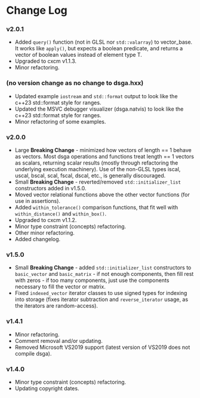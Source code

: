 # Change Log

### v2.0.1
* Added ```query()``` function (not in GLSL nor ```std::valarray```) to vector_base. It works like ```apply()```, but expects a boolean predicate, and returns a vector of boolean values instead of element type T.
* Upgraded to cxcm v1.1.3.
* Minor refactoring.

### (no version change as no change to dsga.hxx)
* Updated example ```iostream``` and ```std::format``` output to look like the c++23 std::format style for ranges.
* Updated the MSVC debugger visualizer (dsga.natvis) to look like the c++23 std::format style for ranges.
* Minor refactoring of some examples.

### v2.0.0
* Large __Breaking Change__ - minimized how vectors of length == 1 behave as vectors. Most dsga operations and functions treat length == 1 vectors as scalars, returning scalar results (mostly through refactoring the underlying execution machinery). Use of the non-GLSL types iscal, uscal, bscal, scal, fscal, dscal, etc., is generally discouraged.
* Small __Breaking Change__ - reverted/removed ```std::initializer_list``` constructors added in v1.5.0.
* Moved vector relational functions above the other vector functions (for use in assertions).
* Added ```within_tolerance()``` comparison functions, that fit well with ```within_distance()``` and ```within_box()```.
* Upgraded to cxcm v1.1.2.
* Minor type constraint (concepts) refactoring.
* Other minor refactoring.
* Added changelog.

### v1.5.0
* Small __Breaking Change__ - added ```std::initializer_list``` constructors to ```basic_vector``` and ```basic_matrix``` - if not enough components, then fill rest with zeros - if too many components, just use the components necessary to fill the vector or matrix.
* Fixed ```indexed_vector``` iterator classes to use signed types for indexing into storage (fixes iterator subtraction and ```reverse_iterator``` usage, as the iterators are random-access).

### v1.4.1
* Minor refactoring.
* Comment removal and/or updating.
* Removed Microsoft VS2019 support (latest version of VS2019 does not compile dsga).

### v1.4.0
* Minor type constraint (concepts) refactoring.
* Updating copyright dates.
